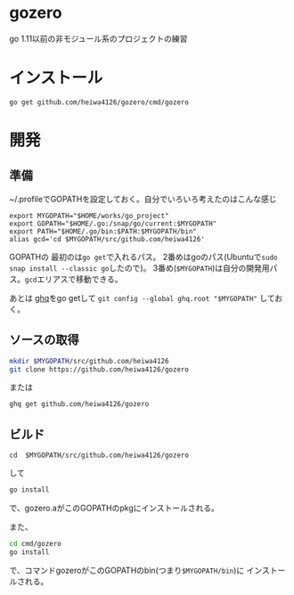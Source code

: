 # gozero

go 1.11以前の非モジュール系のプロジェクトの練習


# インストール

```
go get github.com/heiwa4126/gozero/cmd/gozero
```

# 開発

## 準備

~/.profileでGOPATHを設定しておく。自分でいろいろ考えたのはこんな感じ

```
export MYGOPATH="$HOME/works/go_project"
export GOPATH="$HOME/.go:/snap/go/current:$MYGOPATH"
export PATH="$HOME/.go/bin:$PATH:$MYGOPATH/bin"
alias gcd='cd $MYGOPATH/src/github.com/heiwa4126'
```

GOPATHの
最初のは`go get`で入れるパス。
2番めはgoのパス(Ubuntuで`sudo snap install --classic go`したので)。
3番め(`$MYGOPATH`)は自分の開発用パス。`gcd`エリアスで移動できる。

あとは
[ghq](https://github.com/motemen/ghq)をgo getして
`git config --global ghq.root "$MYGOPATH"`
しておく。

## ソースの取得

``` bash
mkdir $MYGOPATH/src/github.com/heiwa4126
git clone https://github.com/heiwa4126/gozero
```
または

``` bash
ghq get github.com/heiwa4126/gozero
```

## ビルド

```
cd  $MYGOPATH/src/github.com/heiwa4126/gozero
```
して

``` bash
go install
```
で、gozero.aがこのGOPATHのpkgにインストールされる。

また、
``` bash
cd cmd/gozero
go install
```
で、コマンドgozeroがこのGOPATHのbin(つまり`$MYGOPATH/bin`)に
インストールされる。
